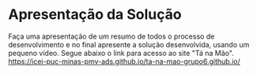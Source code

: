 # Apresentação da Solução

Faça uma apresentação de um resumo de todos o processo de desenvolvimento e no final apresente a solução desenvolvida, usando um pequeno vídeo.
Segue abaixo o link para acesso ao site "Tá na Mão".
https://icei-puc-minas-pmv-ads.github.io/ta-na-mao-grupo6.github.io/
